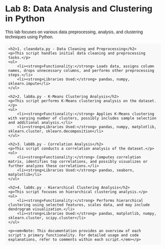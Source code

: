 
<!DOCTYPE html>
<html>
<head>
    <title>Lab 8 - Data Analysis and Clustering</title>
    <style>
        body { font-family: Arial, sans-serif; }
        h2 { color: navy; }
        pre { background-color: #f8f8f8; padding: 10px; }
    </style>
</head>
<body>
    <h1>Lab 8: Data Analysis and Clustering in Python</h1>
    <p>This lab focuses on various data preprocessing, analysis, and clustering techniques using Python.</p>

    <h2>1. cleandata.py - Data Cleaning and Preprocessing</h2>
    <p>This script handles initial data cleaning and preprocessing tasks.</p>
    <ul>
        <li><strong>Functionality:</strong> Loads data, assigns column names, drops unnecessary columns, and performs other preprocessing steps.</li>
        <li><strong>Libraries Used:</strong> pandas, numpy, sklearn.impute</li>
    </ul>
    
    <h2>2. lab8a.py - K-Means Clustering Analysis</h2>
    <p>This script performs K-Means clustering analysis on the dataset.</p>
    <ul>
        <li><strong>Functionality:</strong> Applies K-Means clustering with varying number of clusters, possibly includes sample selection and additional analysis.</li>
        <li><strong>Libraries Used:</strong> pandas, numpy, matplotlib, sklearn.cluster, sklearn.decomposition</li>
    </ul>

    <h2>3. lab8b.py - Correlation Analysis</h2>
    <p>This script conducts a correlation analysis of the dataset.</p>
    <ul>
        <li><strong>Functionality:</strong> Computes correlation matrix, identifies top correlations, and possibly visualizes or further analyzes these correlations.</li>
        <li><strong>Libraries Used:</strong> pandas, seaborn, matplotlib</li>
    </ul>

    <h2>4. lab8c.py - Hierarchical Clustering Analysis</h2>
    <p>This script focuses on hierarchical clustering analysis.</p>
    <ul>
        <li><strong>Functionality:</strong> Performs hierarchical clustering using selected features, scales data, and may include dendrogram visualization.</li>
        <li><strong>Libraries Used:</strong> pandas, matplotlib, numpy, sklearn.cluster, scipy.cluster</li>
    </ul>

    <p><em>Note: This documentation provides an overview of each script's primary functionality. For detailed usage and code explanations, refer to comments within each script.</em></p>
</body>
</html>
